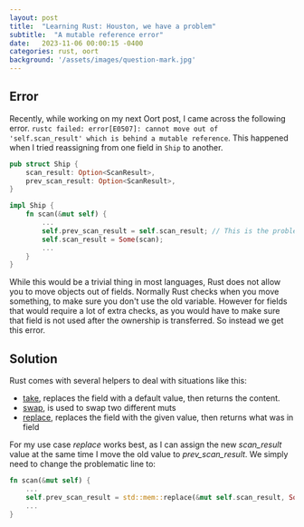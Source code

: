 ```yaml
---
layout: post
title:  "Learning Rust: Houston, we have a problem"
subtitle:  "A mutable reference error"
date:   2023-11-06 00:00:15 -0400
categories: rust, oort
background: '/assets/images/question-mark.jpg'
---
```


## Error

Recently, while working on my next Oort post, I came across the following error. `rustc failed: error[E0507]: cannot move out of 'self.scan_result' which is behind a mutable reference`. This happened when I tried reassigning from one field in `Ship` to another.

```rust
pub struct Ship {
    scan_result: Option<ScanResult>,
    prev_scan_result: Option<ScanResult>,
}

impl Ship {
    fn scan(&mut self) {
        ...
        self.prev_scan_result = self.scan_result; // This is the problem line
        self.scan_result = Some(scan);
        ...
    }
}
```

While this would be a trivial thing in most languages, Rust does not allow you to move objects out of fields. Normally Rust checks when you move something, to make sure you don't use the old variable. However for fields that would require a lot of extra checks, as you would have to make sure that field is not used after the ownership is transferred. So instead we get this error.

## Solution

Rust comes with several helpers to deal with situations like this:
- [take](https://doc.rust-lang.org/std/mem/fn.take.html), replaces the field with a default value, then returns the content. 
- [swap](https://doc.rust-lang.org/std/mem/fn.swap.html), is used to swap two different muts
- [replace](https://doc.rust-lang.org/std/mem/fn.replace.html), replaces the field with the given value, then returns what was in field

For my use case *replace* works best, as I can assign the new *scan_result* value at the same time I move the old value to *prev_scan_result*. We simply need to change the problematic line to:
```rust
fn scan(&mut self) {
    ...
    self.prev_scan_result = std::mem::replace(&mut self.scan_result, Some(scan));
    ...
}
```